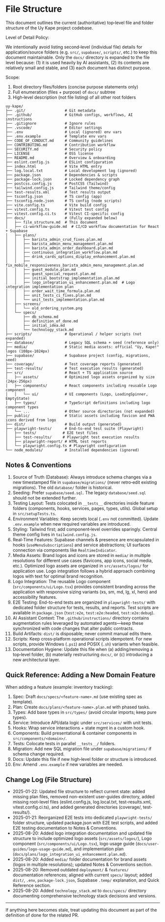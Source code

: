# File Structure

This document outlines the current (authoritative) top‑level file and folder structure of the Uy Kape project codebase.

Level of Detail Policy:

We intentionally avoid listing second‑level (individual file) details for application/source folders (e.g. `src/`, `supabase/`, `scripts/`, etc.) to keep this document maintainable. Only the `docs/` directory is expanded to the file level because: (1) it is used heavily by AI assistants, (2) its contents are relatively small and stable, and (3) each document has distinct purpose.

Scope:

1. Root directory files/folders (concise purpose statements only)
2. Full enumeration (files + purpose) of `docs/` subtree
3. High‑level description (not file listing) of all other root folders

```text
uy-kape/
├── .git/                  # Git metadata
├── .github/               # GitHub configs, workflows, AI instructions
├── .gitignore             # Ignore rules
├── .vscode/               # Editor settings
├── .env                   # Local (ignored) env vars
├── .env.example           # Template env vars
├── CODE_OF_CONDUCT.md     # Community guidelines
├── CONTRIBUTING.md        # Contribution workflow
├── SECURITY.md            # Security policy
├── LICENSE                # OSS license
├── README.md              # Overview & onboarding
├── eslint.config.js       # ESLint configuration
├── index.html             # Vite HTML entry
├── log.local.txt          # Local development log (ignored)
├── package.json           # Dependencies & scripts
├── package-lock.json      # Locked dependency graph
├── postcss.config.js      # PostCSS (Tailwind)
├── tailwind.config.js     # Tailwind theme/config
├── test-results.xml       # Test results output
├── tsconfig.json          # TS config (app)
├── tsconfig.node.json     # TS config (node scripts)
├── vite.config.ts         # Vite build config
├── vitest.config.ts       # Vitest test config
├── vitest.config.ci.ts    # Vitest CI-specific config
├── docs/                  # (Fully expanded below)
│   ├── file_structure.md  # This document
│   ├── ci-workflow-guide.md  # CI/CD workflow documentation for React + Supabase
│   ├── plans/
│   │   ├── barista_admin_crud_fixes.plan.md
│   │   ├── barista_admin_menu_management.plan.md
│   │   ├── barista_admin_order_dashboard.plan.md
│   │   ├── continuous_integration_workflow.plan.md
│   │   ├── drink_cards_options_display_enhancement.plan.md
│   │   ├── fix_mobile_responsiveness_barista_admin_menu_management.plan.md
│   │   ├── guest_module.plan.md
│   │   ├── guest_special_request.plan.md
│   │   ├── initial_bootstrap_implementation.plan.md
│   │   ├── logo_integration_ui_enhancement.plan.md  # Logo integration implementation plan
│   │   ├── order_wait_time_formula.plan.md
│   │   ├── unit_tests_ci_fixes.plan.md
│   │   └── unit_tests_implementation.plan.md
│   ├── screens/
│   │   └── old_ordering_system.png
│   └── specs/
│       ├── db_schema.md
│       ├── definition_of_done.md
│       ├── initial_idea.md
│       └── technology_stack.md
├── scripts/               # Operational / helper scripts (not expanded)
├── database/              # Legacy SQL schema + seed (reference only)
├── media/                 # Static media assets: official "Uy, Kape!" logos (108px-1024px)
├── supabase/              # Supabase project (config, migrations, seed)
├── coverage/              # Test coverage reports (generated)
├── test-results/          # Test execution results (generated)
├── src/                   # React + TS application source
│   ├── assets/            # Optimized logo assets organized by size (24px-256px)
│   ├── components/        # React components including reusable Logo component
│   │   └── ui/            # UI components (Logo, LoadingSpinner, EmptyState)
│   ├── types/             # TypeScript definitions including logo component types
│   └── ...                # Other source directories (not expanded)
├── public/                # Static assets including favicon and PWA icons derived from logo
├── dist/                  # Build output (generated)
├── playwright-tests/      # End-to-end test suite (Playwright)
│   ├── tests/            # E2E test files
│   ├── test-results/     # Playwright test execution results
│   ├── playwright-report/ # HTML test reports
│   └── playwright.config.ts # Playwright configuration
└── node_modules/          # Installed dependencies (ignored)
```

## Notes & Conventions

1. Source of Truth (Database): Always introduce schema changes via a new timestamped file in `supabase/migrations/` (never retro‑edit existing migrations). The old `database/` folder is historical.
2. Seeding: Prefer `supabase/seed.sql`. The legacy `database/seed.sql` should not be extended further.
3. Testing Layout: Tests colocated in `__tests__` directories inside feature folders (components, hooks, services, pages, types, utils). Global setup in `src/setupTests.ts`.
4. Environment Variables: Keep secrets local (`.env` not committed). Update `.env.example` when new required variables are introduced.
5. Styling: Tailwind first; add component‑level overrides sparingly. Central theme config lives in `tailwind.config.js`.
6. Real‑Time Features: Supabase channels & presence are encapsulated in hooks (`useMenuSubscriptions`) and service abstractions; UI surfaces connection via components like `RealtimeIndicator`.
7. Media Assets: Brand logos and icons are stored in `media/` in multiple resolutions for different use cases (favicons, app icons, social media, etc.). Optimized logo assets are organized in `src/assets/logos/` for application use. Logo integration follows a hybrid approach combining logos with text for optimal brand recognition.
8. Logo Integration: The reusable Logo component (`src/components/ui/Logo.tsx`) provides consistent branding across the application with responsive sizing variants (xs, sm, md, lg, xl, hero) and accessibility features.
9. E2E Testing: End-to-end tests are organized in `playwright-tests/` with dedicated folder structure for tests, results, and reports. Test scripts are available in `package.json` (`test:e2e`, `test:e2e:headed`, `test:e2e:debug`).
10. AI Assistant Context: The `.github/instructions/` directory contains augmentation rules leveraged by automated agents—keep these synchronized with code changes that alter public contracts.
11. Build Artifacts: `dist/` is disposable; never commit manual edits there.
12. Scripts: Keep cross‑platform operational scripts idempotent. For new scripts, provide Windows (`.ps1`) and POSIX (`.sh`) variants when feasible.
13. Documentation Hygiene: Update this file when (a) adding/removing a top‑level folder, (b) materially restructuring `docs/`, or (c) introducing a new architectural layer.

## Quick Reference: Adding a New Domain Feature

When adding a feature (example: inventory tracking):

1. Spec: Draft `docs/specs/<feature-name>.md` (use existing spec as template).
2. Plan: Create `docs/plans/<feature-name>.plan.md` with phased tasks.
3. Types: Add base types in `src/types/` (avoid circular imports; keep pure types).
4. Service: Introduce API/data logic under `src/services/` with unit tests.
5. Hooks: Wrap service interactions + state mgmt in a custom hook.
6. Components: Build presentational & container components in `src/components/<domain>/`.
7. Tests: Colocate tests in parallel `__tests__/` folders.
8. Migration: Add new SQL migration file under `supabase/migrations/` if schema change required.
9. Docs: Update this file if new high‑level folder or structure is introduced.
10. Env: Amend `.env.example` if new variables are needed.

## Change Log (File Structure)

- 2025-01-22: Updated file structure to reflect current state: added missing plan files, removed non-existent user-guides directory, added missing root-level files (eslint.config.js, log.local.txt, test-results.xml, vitest.config.ci.ts), and added generated directories (coverage/, test-results/).
- 2025-01-21: Reorganized E2E tests into dedicated `playwright-tests/` folder structure, updated package.json with E2E test scripts, and added E2E testing documentation to Notes & Conventions.
- 2025-08-20: Added logo integration documentation and updated file structure to include optimized logo assets (`src/assets/logos/`), Logo component (`src/components/ui/Logo.tsx`), logo usage guide (`docs/user-guides/logo-usage-guide.md`), and implementation plan (`docs/plans/logo_integration_ui_enhancement.plan.md`).
- 2025-08-20: Added `media/` folder documentation for brand assets (logos in multiple resolutions); updated Notes & Conventions section.
- 2025-08-20: Removed outdated `deployment/` & `features/` documentation references; aligned with current `specs/` layout; added `dist/`, `.env`, `package-lock.json`, Supabase `.temp/` explanation, and Quick Reference section.
- 2025-08-20: Added `technology_stack.md` to `docs/specs/` directory documenting comprehensive technology stack decisions and versions.

---

If anything here becomes stale, treat updating this document as part of the definition of done for the related PR.
